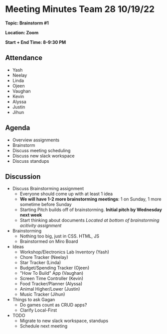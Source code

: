 # Meeting Minutes Team 28 10/19/22

**Topic: Brainstorm #1**

**Location: Zoom**

**Start + End Time: 8-9:30 PM**

## Attendance
- Yash
- Neelay
- Linda
- Ojeen
- Vaughan
- Kevin
- Alyssa
- Justin
- Jihun

## Agenda

- Overview assignments
- Brainstorm
- Discuss meeting scheduling
- Discuss new slack workspace
- Discuss standups

## Discussion

- Discuss Brainstorming assignment
  - Everyone should come up with at least 1 idea
  - **We will have 1-2 more brainstorming meetings**: 1 on Sunday, 1 more sometime before Sunday
  - Starting Pitch builds off of brainstorming. **Initial pitch by Wednesday next week**
  - Start thinking about documents _Located at bottom of brainstorming acitivity assignment_
- Brainstorming
  - Nothing too big, just in CSS. HTML, JS
  - Brainstormed on Miro Board
- Ideas
  - Workshop/Electronics Lab Inventory (Yash)
  - Chore Tracker (Neelay)
  - Star Tracker (Linda)
  - Budget/Spending Tracker (Ojeen)
  - "How To Build" App (Vaughan)
  - Screen Time Controller (Kevin)
  - Food Tracker/Planner (Alyssa)
  - Animal Higher/Lower (Justin)
  - Music Tracker (Jihun)
- Things to ask Gagan
  - Do games count as CRUD apps?
  - Clarify Local-First
- TODO
  - Migrate to new slack workspace, standups
  - Schedule next meeting

